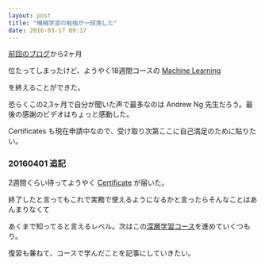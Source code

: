 ```yaml
---
layout: post
title: "機械学習の勉強が一段落した"
date: 2016-03-17 09:17
---
```


[前回のブログ](http://blog.jarinosuke.com/2016/01/24/1453628657.html)から2ヶ月

位たってしまったけど、ようやく18週間コースの [Machine Learning](https://www.coursera.org/learn/machine-learning/) 

を終えることができた。

恐らくこの2,3ヶ月で自分が聞いた声で最多なのは Andrew Ng 先生だろう。最後の感謝のビデオはちょっと感動した。

Certificates も現在申請中なので、受け取り次第ここに自己満足のために貼りたい。

### **20160401 追記**

2週間くらい待ってようやく [Certificate](https://www.coursera.org/account/accomplishments/certificate/23ZJYN5CPYPT) が届いた。

終了したと言ってもこれで実務で使えるようになるかと言ったらそんなことはあんまりなくて

あくまで知ってると言えるレベル。次はこの[深層学習コース](https://www.udacity.com/course/deep-learning--ud730)を進めていくつもり。

復習も兼ねて、コースで学んだことを記事にしていきたい。
